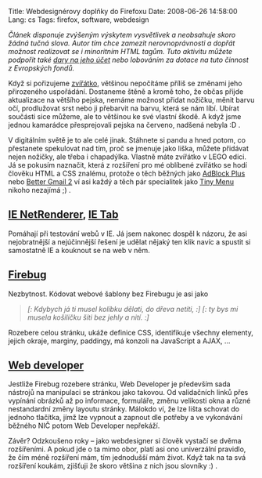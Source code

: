 Title: Webdesignérovy doplňky do Firefoxu
Date: 2008-06-26 14:58:00
Lang: cs
Tags: firefox, software, webdesign

*Článek disponuje zvýšeným výskytem vysvětlivek a neobsahuje skoro žádná tučná slova. Autor tím chce zamezit nerovnoprávnosti a dopřát možnost realizovat se i minoritním HTML tagům. Tuto aktivitu můžete podpořit také [dary na jeho účet](http://www.javorek.net/kontakt/) nebo lobováním za dotace na tuto činnost z Evropských fon­dů.*

Když si pořizujeme [zvířátko](http://firefox.czilla.cz/), většinou nepočítáme příliš se změnami jeho přirozeného uspořádání. Dostaneme štěně a kromě toho, že občas přijde aktualizace na většího pejska, nemáme možnost přidat nožičku, měnit barvu očí, prodlužovat srst nebo ji přebarvit na barvu, která se nám líbí. Ubírat součásti sice můžeme, ale to většinou ke své vlastní škodě. A když jsme jednou kamarádce přesprejovali pejska na červeno, nadšená nebyla :D .

V digitálním světě je to ale celé jinak. Stáhnete si pandu a hned potom, co přestanete spekulovat nad tím, proč se jmenuje jako liška, můžete přidávat nejen nožičky, ale třeba i chapadýlka. Vlastně máte zvířátko v LEGO edici. Já se pokusím naznačit, která z rozšíření pro mé oblíbené zvířátko se hodí člověku HTML a CSS znalému, protože o těch běžných jako [AdBlock Plus](http://adblockplus.org/en/) nebo [Better Gmail 2](http://lifehacker.com/software/exclusive-lifehacker-download/better-gmail-2-firefox-extension-for-new-gmail-320618.php) ví asi každý a těch pár specialitek jako [Tiny Menu](http://trac.arantius.com/wiki/Extensions/TinyMenu) nikoho nezajímá ;) .

## [IE NetRenderer](https://addons.mozilla.org/en-US/firefox/addon/6455), [IE Tab](https://addons.mozilla.org/cs/firefox/addon/1419)

Pomáhají při testování webů v IE. Já jsem nakonec dospěl k názoru, že asi nejobratnější a nejúčinnější řešení je udělat nějaký ten klik navíc a spustit si samostatně IE a kouknout se na web v něm.

## [Firebug](https://addons.mozilla.org/en-US/firefox/addon/1843)

Nezbytnost. Kódovat webové šablony bez Firebugu je asi jako

> *[: Kdybych já ti musel kolíbku dělati,
> do dřeva netíti, :]
> [: ty bys mi musela košiličku šíti
> bez jehly a nití. :]*

Rozebere celou stránku, ukáže definice CSS, identifikuje všechny elementy, jejich okraje, marginy, paddingy, má konzoli na JavaScript a AJAX, …

## [Web developer](https://addons.mozilla.org/en-US/firefox/addon/60)

Jestliže Firebug rozebere stránku, Web Developer je především sada nástrojů na manipulaci se stránkou jako takovou. Od validačních linků přes vypínání obrázků až po informace, formuláře, změnu velikosti okna a různé nestandardní změny layoutu stránky. Málokdo ví, že lze lišta schovat do jednoho tlačítka, jímž lze vypnout a zapnout dle potřeby a ve vykonávání běžného NIČ potom Web Developer nepřekáží.

Závěr? Odzkoušeno roky – jako webdesigner si člověk vystačí se dvěma rozšířeními. A pokud jde o ta mimo obor, platí asi ono univerzální pravidlo, že čím méně rozšíření mám, tím jednodušší mám život. Když tak na ta svá rozšíření koukám, zjišťuji že skoro většina z nich jsou slovníky :) .
